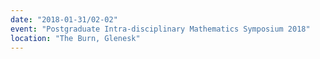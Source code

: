 ```yaml
---
date: "2018-01-31/02-02"
event: "Postgraduate Intra-disciplinary Mathematics Symposium 2018"
location: "The Burn, Glenesk"
---
```

